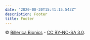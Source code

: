 ```yaml
---
date: "2020-08-20T15:41:15.543Z"
description: Footer
title: Footer
---
```


&copy; [Billerica Bionics](team4909.org) -
<a title="Creative Commons Attribution-NonCommercial-ShareAlike" href="https://creativecommons.org/licenses/by-nc-sa/3.0/">CC BY-NC-SA 3.0</a>.
